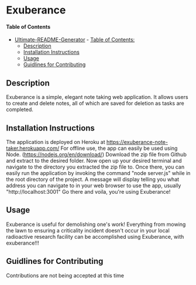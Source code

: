 # Exuberance
#### Table of Contents
- [Ultimate-README-Generator](#ultimate-readme-generator)
        - [Table of Contents:](#table-of-contents-)
    * [Description](#description)
    * [Installation Instructions](#installation-instructions)
    * [Usage](#usage)
    * [Guidlines for Contributing](#guidlines-for-contributing)



## Description
Exuberance is a simple, elegant note taking web application. It allows users to create and delete notes, all of which are saved for deletion as tasks are completed. 
## Installation Instructions
The application is deployed on Heroku at https://exuberance-note-taker.herokuapp.com/ For offline use, the app can easily be used using Node. (https://nodejs.org/en/download/) Download the zip file from Github and extract to the desired folder. Now open up your desired terminal and navigate to the directory you extracted the zip file to. Once there, you can easily run the application by invoking the command "node server.js" while in the root directory of the project. A message will display telling you what address you can navigate to in your web browser to use the app, usually "http://localhost:3001" Go there and voila, you're using Exuberance!
## Usage
Exuberance is useful for demolishing one's work! Everything from mowing the lawn to ensuring a criticality incident doesn't occur in your local radioactive research facility can be accomplished using Exuberance, with exuberance!!!

## Guidlines for Contributing
Contributions are not being accepted at this time
